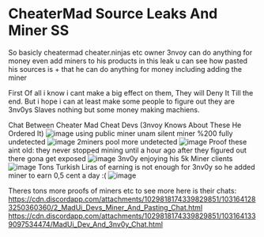 # CheaterMad Source Leaks And Miner SS
So basicly cheatermad cheater.ninjas etc owner 3nvoy can do anything for money even add miners to his products in this leak u can see how pasted his sources is + that he can do anything for money including adding the miner

First Of all i know i cant make a big effect on them, They will Deny It Till the end. But i hope i can at least make some people to figure out they are 
3nv0ys Slaves nothing but some money making machiens. 


Chat Between Cheater Mad Cheat Devs (3nvoy Knows About These He Ordered It)
![image](https://user-images.githubusercontent.com/72467713/196257472-ab9796d6-9824-41fd-b9bd-1bdf1b097fdb.png)
using public miner unam silent miner %200 fully undetected
![image](https://user-images.githubusercontent.com/72467713/196257684-d042b803-7255-42e6-8e44-570600c82315.png)
2miners pool more undetected
![image](https://user-images.githubusercontent.com/72467713/196257960-2ce3b1ef-75e0-4ecc-bf2c-adb4083b449f.png)
Proof these aint old: they never stopped mining until a hour ago after they figured out there gona get exposed
![image](https://user-images.githubusercontent.com/72467713/196258248-6c0f24d5-e795-4a67-b4b2-7725aca78d7d.png)
3nv0y enjoying his 5k Miner clients
![image](https://user-images.githubusercontent.com/72467713/196258378-dda7e741-bc27-448c-9701-c7349f756d29.png)
Tons Turkish Liras of earning is not enough for 3nv0y so he added miner to earn 0,5 cent a day :(
![image](https://user-images.githubusercontent.com/72467713/196258851-8b59fd17-2a38-4188-b4c0-9db1f1232c41.png)

Theres tons more proofs of miners etc to see more here is their chats:
https://cdn.discordapp.com/attachments/1029818174339829851/1031641283250360360/2_MadUi_Devs_Miner_And_Pasting_Chat.html
https://cdn.discordapp.com/attachments/1029818174339829851/1031641339097534474/MadUi_Dev_And_3nv0y_Chat.html
